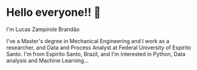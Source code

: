 # Hello everyone!! 🤖
I'm Lucas Zampirole Brandão

I've a Master's degree in Mechanical Engineering and I work as a researcher, and Data and Process Analyst at Federal University of Espirito Santo. I'm from Espirito Santo, Brazil, and I'm interested in Python, Data analysis and Machine Learning...

<!---
LucasZBrandao/LucasZBrandao is a ✨ special ✨ repository because its `README.md` (this file) appears on your GitHub profile.
You can click the Preview link to take a look at your changes.
--->

